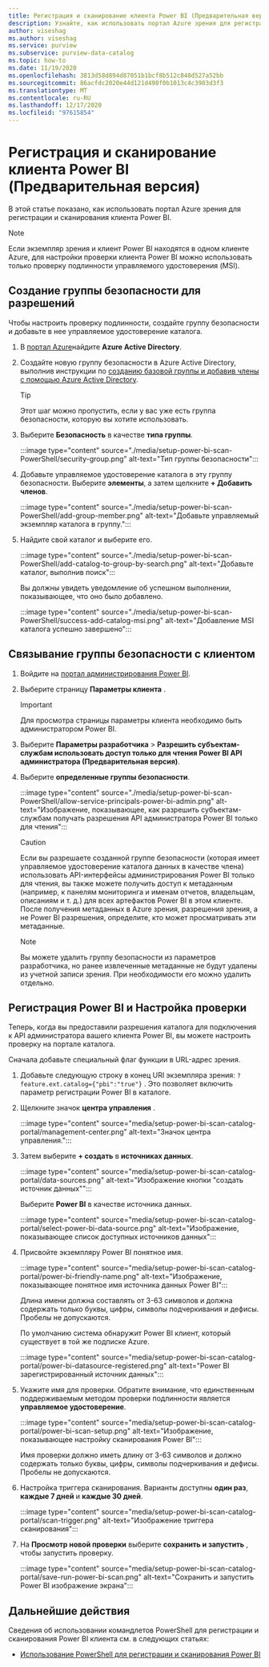 ```yaml
---
title: Регистрация и сканирование клиента Power BI (Предварительная версия)
description: Узнайте, как использовать портал Azure зрения для регистрации и сканирования клиента Power BI.
author: viseshag
ms.author: viseshag
ms.service: purview
ms.subservice: purview-data-catalog
ms.topic: how-to
ms.date: 11/19/2020
ms.openlocfilehash: 3813d58d894d87051b1bcf8b512c848d527a52bb
ms.sourcegitcommit: 86acfdc2020e44d121d498f0b1013c4c3903d3f3
ms.translationtype: MT
ms.contentlocale: ru-RU
ms.lasthandoff: 12/17/2020
ms.locfileid: "97615854"
---
```

# <a name="register-and-scan-a-power-bi-tenant-preview"></a>Регистрация и сканирование клиента Power BI (Предварительная версия)

В этой статье показано, как использовать портал Azure зрения для регистрации и сканирования клиента Power BI.

> [!Note]
> Если экземпляр зрения и клиент Power BI находятся в одном клиенте Azure, для настройки проверки клиента Power BI можно использовать только проверку подлинности управляемого удостоверения (MSI). 

## <a name="create-a-security-group-for-permissions"></a>Создание группы безопасности для разрешений

Чтобы настроить проверку подлинности, создайте группу безопасности и добавьте в нее управляемое удостоверение каталога.

1. В [портал Azure](https://portal.azure.com)найдите **Azure Active Directory**.
1. Создайте новую группу безопасности в Azure Active Directory, выполнив инструкции по [созданию базовой группы и добавив члены с помощью Azure Active Directory](https://docs.microsoft.com/azure/active-directory/fundamentals/active-directory-groups-create-azure-portal).

    > [!Tip]
    > Этот шаг можно пропустить, если у вас уже есть группа безопасности, которую вы хотите использовать.

1. Выберите **Безопасность** в качестве **типа группы**.

    :::image type="content" source="./media/setup-power-bi-scan-PowerShell/security-group.png" alt-text="Тип группы безопасности":::

1. Добавьте управляемое удостоверение каталога в эту группу безопасности. Выберите **элементы**, а затем щелкните **+ Добавить членов**.

    :::image type="content" source="./media/setup-power-bi-scan-PowerShell/add-group-member.png" alt-text="Добавьте управляемый экземпляр каталога в группу.":::

1. Найдите свой каталог и выберите его.

    :::image type="content" source="./media/setup-power-bi-scan-PowerShell/add-catalog-to-group-by-search.png" alt-text="Добавьте каталог, выполнив поиск":::

    Вы должны увидеть уведомление об успешном выполнении, показывающее, что оно было добавлено.

    :::image type="content" source="./media/setup-power-bi-scan-PowerShell/success-add-catalog-msi.png" alt-text="Добавление MSI каталога успешно завершено":::

## <a name="associate-the-security-group-with-the-tenant"></a>Связывание группы безопасности с клиентом

1. Войдите на [портал администрирования Power BI](https://app.powerbi.com/admin-portal/tenantSettings).
1. Выберите страницу **Параметры клиента** .

    > [!Important]
    > Для просмотра страницы параметры клиента необходимо быть администратором Power BI.

1. Выберите **Параметры разработчика**  >  **Разрешить субъектам-службам использовать доступ только для чтения Power BI API администратора (Предварительная версия)**.
1. Выберите **определенные группы безопасности**.

    :::image type="content" source="./media/setup-power-bi-scan-PowerShell/allow-service-principals-power-bi-admin.png" alt-text="Изображение, показывающее, как разрешить субъектам-службам получать разрешения API администратора Power BI только для чтения":::

    > [!Caution]
    > Если вы разрешаете созданной группе безопасности (которая имеет управляемое удостоверение каталога данных в качестве члена) использовать API-интерфейсы администрирования Power BI только для чтения, вы также можете получить доступ к метаданным (например, к панелям мониторинга и именам отчетов, владельцам, описаниям и т. д.) для всех артефактов Power BI в этом клиенте. После получения метаданных в Azure зрения, разрешения зрения, а не Power BI разрешения, определите, кто может просматривать эти метаданные.

    > [!Note]
    > Вы можете удалить группу безопасности из параметров разработчика, но ранее извлеченные метаданные не будут удалены из учетной записи зрения. При необходимости его можно удалить отдельно.

## <a name="register-your-power-bi-and-set-up-a-scan"></a>Регистрация Power BI и Настройка проверки

Теперь, когда вы предоставили разрешения каталога для подключения к API администратора вашего клиента Power BI, вы можете настроить проверку на портале каталога.

Сначала добавьте специальный флаг функции в URL-адрес зрения. 

1. Добавьте следующую строку в конец URI экземпляра зрения: `?feature.ext.catalog={"pbi":"true"}` . Это позволяет включить параметр регистрации Power BI в каталоге.

1. Щелкните значок **центра управления** .

    :::image type="content" source="media/setup-power-bi-scan-catalog-portal/management-center.png" alt-text="Значок центра управления.":::

1. Затем выберите **+ создать** в **источниках данных**.

    :::image type="content" source="media/setup-power-bi-scan-catalog-portal/data-sources.png" alt-text="Изображение кнопки &quot;создать источник данных&quot;":::

    Выберите **Power BI** в качестве источника данных.

    :::image type="content" source="media/setup-power-bi-scan-catalog-portal/select-power-bi-data-source.png" alt-text="Изображение, показывающее список доступных источников данных":::

1. Присвойте экземпляру Power BI понятное имя.

    :::image type="content" source="media/setup-power-bi-scan-catalog-portal/power-bi-friendly-name.png" alt-text="Изображение, показывающее понятное имя источника данных Power BI":::

    Длина имени должна составлять от 3-63 символов и должна содержать только буквы, цифры, символы подчеркивания и дефисы.  Пробелы не допускаются.

    По умолчанию система обнаружит Power BI клиент, который существует в той же подписке Azure.

    :::image type="content" source="media/setup-power-bi-scan-catalog-portal/power-bi-datasource-registered.png" alt-text="Power BI зарегистрированный источник данных":::

1. Укажите имя для проверки. Обратите внимание, что единственным поддерживаемым методом проверки подлинности является **управляемое удостоверение**.

    :::image type="content" source="media/setup-power-bi-scan-catalog-portal/power-bi-scan-setup.png" alt-text="Изображение, показывающее настройку сканирования Power BI":::

    Имя проверки должно иметь длину от 3-63 символов и должно содержать только буквы, цифры, символы подчеркивания и дефисы.  Пробелы не допускаются.

1. Настройка триггера сканирования. Варианты доступны **один раз**, **каждые 7 дней** и **каждые 30 дней**.

    :::image type="content" source="media/setup-power-bi-scan-catalog-portal/scan-trigger.png" alt-text="Изображение триггера сканирования":::

1. На **Просмотр новой проверки** выберите **сохранить и запустить** , чтобы запустить проверку.

    :::image type="content" source="media/setup-power-bi-scan-catalog-portal/save-run-power-bi-scan.png" alt-text="Сохранить и запустить Power BI изображение экрана":::

## <a name="next-steps"></a>Дальнейшие действия

Сведения об использовании командлетов PowerShell для регистрации и сканирования Power BI клиента см. в следующих статьях:
  
- [Использование PowerShell для регистрации и сканирования Power BI](powershell-register-scan-power-bi.md)
